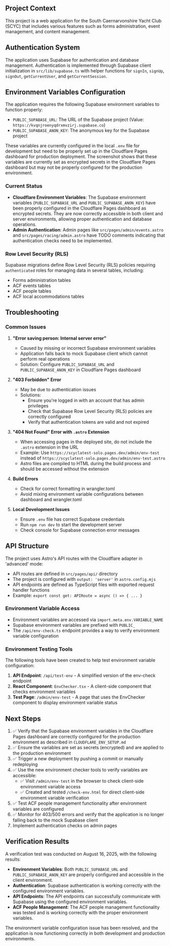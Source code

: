 ## Project Context
<!-- Updated to trigger fresh deployment -->

This project is a web application for the South Caernarvonshire Yacht Club (SCYC) that includes various features such as forms administration, event management, and content management.

## Authentication System

The application uses Supabase for authentication and database management. Authentication is implemented through Supabase client initialization in `src/lib/supabase.ts` with helper functions for `signIn`, `signUp`, `signOut`, `getCurrentUser`, and `getCurrentSession`.

## Environment Variables Configuration

The application requires the following Supabase environment variables to function properly:
- `PUBLIC_SUPABASE_URL`: The URL of the Supabase project (Value: `https://kvqnjroenyqdrxmvzirj.supabase.co`)
- `PUBLIC_SUPABASE_ANON_KEY`: The anonymous key for the Supabase project

These variables are currently configured in the local `.env` file for development but need to be properly set up in the Cloudflare Pages dashboard for production deployment. The screenshot shows that these variables are currently set as encrypted secrets in the Cloudflare Pages dashboard but may not be properly configured for the production environment.

### Current Status

- **Cloudflare Environment Variables**: The Supabase environment variables (`PUBLIC_SUPABASE_URL` and `PUBLIC_SUPABASE_ANON_KEY`) have been properly configured in the Cloudflare Pages dashboard as encrypted secrets. They are now correctly accessible in both client and server environments, allowing proper authentication and database operations.
- **Admin Authentication**: Admin pages like `src/pages/admin/events.astro` and `src/pages/racing/admin.astro` have TODO comments indicating that authentication checks need to be implemented.

### Row Level Security (RLS)

Supabase migrations define Row Level Security (RLS) policies requiring `authenticated` roles for managing data in several tables, including:
- Forms administration tables
- ACF events tables
- ACF people tables
- ACF local accommodations tables

## Troubleshooting

### Common Issues

1. **"Error saving person: Internal server error"**
   - Caused by missing or incorrect Supabase environment variables
   - Application falls back to mock Supabase client which cannot perform real operations
   - Solution: Configure `PUBLIC_SUPABASE_URL` and `PUBLIC_SUPABASE_ANON_KEY` in Cloudflare Pages dashboard

2. **"403 Forbidden" Error**
   - May be due to authentication issues
   - Solutions:
     - Ensure you're logged in with an account that has admin privileges
     - Check that Supabase Row Level Security (RLS) policies are correctly configured
     - Verify that authentication tokens are valid and not expired

3. **"404 Not Found" Error with `.astro` Extension**
   - When accessing pages in the deployed site, do not include the `.astro` extension in the URL
   - Example: Use `https://scyclatest-solo.pages.dev/admin/env-test` instead of `https://scyclatest-solo.pages.dev/admin/env-test.astro`
   - Astro files are compiled to HTML during the build process and should be accessed without the extension

4. **Build Errors**
   - Check for correct formatting in wrangler.toml
   - Avoid mixing environment variable configurations between dashboard and wrangler.toml

5. **Local Development Issues**
   - Ensure `.env` file has correct Supabase credentials
   - Run `npm run dev` to start the development server
   - Check console for Supabase connection error messages

## API Structure

The project uses Astro's API routes with the Cloudflare adapter in 'advanced' mode:

- API routes are defined in `src/pages/api/` directory
- The project is configured with `output: 'server'` in `astro.config.mjs`
- API endpoints are defined as TypeScript files with exported request handler functions
- Example: `export const get: APIRoute = async () => { ... }`

### Environment Variable Access

- Environment variables are accessed via `import.meta.env.VARIABLE_NAME`
- Supabase environment variables are prefixed with `PUBLIC_`
- The `/api/env-check.ts` endpoint provides a way to verify environment variable configuration

### Environment Testing Tools

The following tools have been created to help test environment variable configuration:

1. **API Endpoint**: `/api/test-env` - A simplified version of the env-check endpoint
2. **React Component**: `EnvChecker.tsx` - A client-side component that checks environment variables
3. **Test Page**: `/admin/env-test` - A page that uses the EnvChecker component to display environment variable status

## Next Steps

1. ✅ Verify that the Supabase environment variables in the Cloudflare Pages dashboard are correctly configured for the production environment as described in `CLOUDFLARE_ENV_SETUP.md`
2. ✅ Ensure the variables are set as secrets (encrypted) and are applied to the production environment
3. ✅ Trigger a new deployment by pushing a commit or manually redeploying
4. ✅ Use the new environment checker tools to verify variables are accessible:
   - ✅ Visit `/admin/env-test` in the browser to check client-side environment variable access
   - ✅ Created and tested `/check-env.html` for direct client-side environment variable verification
5. ✅ Test ACF people management functionality after environment variables are configured
6. ✅ Monitor for 403/500 errors and verify that the application is no longer falling back to the mock Supabase client
7. Implement authentication checks on admin pages

## Verification Results

A verification test was conducted on August 16, 2025, with the following results:

- **Environment Variables**: Both `PUBLIC_SUPABASE_URL` and `PUBLIC_SUPABASE_ANON_KEY` are properly configured and accessible in the client environment.
- **Authentication**: Supabase authentication is working correctly with the configured environment variables.
- **API Endpoints**: The API endpoints can successfully communicate with Supabase using the configured environment variables.
- **ACF People Management**: The ACF people management functionality was tested and is working correctly with the proper environment variables.

The environment variable configuration issue has been resolved, and the application is now functioning correctly in both development and production environments.